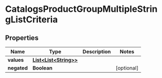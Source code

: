 

# CatalogsProductGroupMultipleStringListCriteria

## Properties

Name | Type | Description | Notes
------------ | ------------- | ------------- | -------------
**values** | [**List&lt;List&lt;String&gt;&gt;**](List.md) |  | 
**negated** | **Boolean** |  |  [optional]




